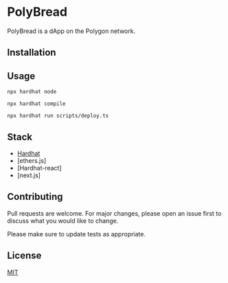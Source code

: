 # PolyBread

PolyBread is a dApp on the Polygon network.

## Installation


## Usage

```
npx hardhat node

npx hardhat compile

npx hardhat run scripts/deploy.ts

```

## Stack
- [Hardhat](https://hardhat.org)
- [ethers.js]
- [Hardhat-react]
- [next.js]


## Contributing
Pull requests are welcome. For major changes, please open an issue first to discuss what you would like to change.

Please make sure to update tests as appropriate.

## License
[MIT](https://choosealicense.com/licenses/mit/)